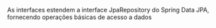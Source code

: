 As interfaces estendem a interface JpaRepository do Spring Data JPA, fornecendo operações básicas de acesso a dados